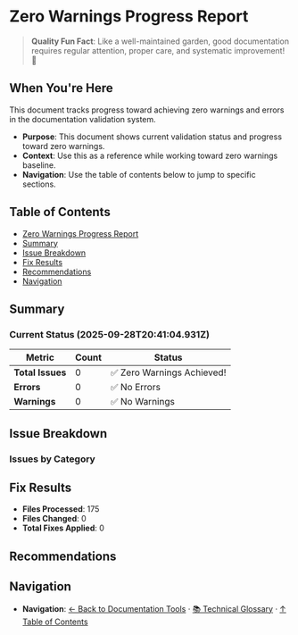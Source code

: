 # Zero Warnings Progress Report

> **Quality Fun Fact**: Like a well-maintained garden, good documentation requires regular attention, proper care, and systematic improvement! 🌱

## When You're Here

This document tracks progress toward achieving zero warnings and errors in the documentation validation system.

* **Purpose**: This document shows current validation status and progress toward zero warnings.
* **Context**: Use this as a reference while working toward zero warnings baseline.
* **Navigation**: Use the table of contents below to jump to specific sections.

## Table of Contents

* [Zero Warnings Progress Report](#zero-warnings-progress-report)
* [Summary](#summary)
* [Issue Breakdown](#issue-breakdown)
* [Fix Results](#fix-results)
* [Recommendations](#recommendations)
* [Navigation](#navigation)

## Summary

### Current Status (2025-09-28T20:41:04.931Z)

| Metric | Count | Status |
|--------|-------|--------|
| **Total Issues** | 0 | ✅ Zero Warnings Achieved! |
| **Errors** | 0 | ✅ No Errors |
| **Warnings** | 0 | ✅ No Warnings |

## Issue Breakdown

### Issues by Category

## Fix Results

* **Files Processed**: 175
* **Files Changed**: 0
* **Total Fixes Applied**: 0

## Recommendations

## Navigation

* **Navigation**: [← Back to Documentation Tools](../README.md) · [📚 Technical Glossary](../../GLOSSARY.md) · [↑ Table of Contents](#zero-warnings-progress-report)
